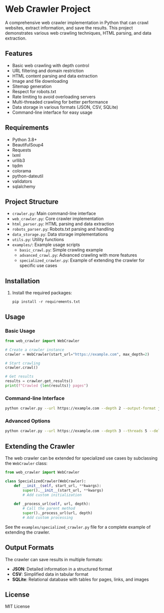 # Web Crawler Project

A comprehensive web crawler implementation in Python that can crawl websites, extract information, and save the results. This project demonstrates various web crawling techniques, HTML parsing, and data extraction.

## Features

- Basic web crawling with depth control
- URL filtering and domain restriction
- HTML content parsing and data extraction
- Image and file downloading
- Sitemap generation
- Respect for robots.txt
- Rate limiting to avoid overloading servers
- Multi-threaded crawling for better performance
- Data storage in various formats (JSON, CSV, SQLite)
- Command-line interface for easy usage

## Requirements

- Python 3.8+
- BeautifulSoup4
- Requests
- lxml
- urllib3
- tqdm
- colorama
- python-dateutil
- validators
- sqlalchemy

## Project Structure

- `crawler.py`: Main command-line interface
- `web_crawler.py`: Core crawler implementation
- `html_parser.py`: HTML parsing and data extraction
- `robots_parser.py`: Robots.txt parsing and handling
- `data_storage.py`: Data storage implementations
- `utils.py`: Utility functions
- `examples/`: Example usage scripts
  - `basic_crawl.py`: Simple crawling example
  - `advanced_crawl.py`: Advanced crawling with more features
  - `specialized_crawler.py`: Example of extending the crawler for specific use cases

## Installation

1. Install the required packages:
   ```
   pip install -r requirements.txt
   ```

## Usage

### Basic Usage

```python
from web_crawler import WebCrawler

# Create a crawler instance
crawler = WebCrawler(start_url="https://example.com", max_depth=2)

# Start crawling
crawler.crawl()

# Get results
results = crawler.get_results()
print(f"Crawled {len(results)} pages")
```

### Command-line Interface

```bash
python crawler.py --url https://example.com --depth 2 --output-format json
```

### Advanced Options

```bash
python crawler.py --url https://example.com --depth 3 --threads 5 --delay 1 --respect-robots --images --files --output-format sqlite
```

## Extending the Crawler

The web crawler can be extended for specialized use cases by subclassing the `WebCrawler` class:

```python
from web_crawler import WebCrawler

class SpecializedCrawler(WebCrawler):
    def __init__(self, start_url, **kwargs):
        super().__init__(start_url, **kwargs)
        # Add custom initialization
        
    def _process_url(self, url, depth):
        # Call the parent method
        super()._process_url(url, depth)
        # Add custom processing
```

See the `examples/specialized_crawler.py` file for a complete example of extending the crawler.

## Output Formats

The crawler can save results in multiple formats:

- **JSON**: Detailed information in a structured format
- **CSV**: Simplified data in tabular format
- **SQLite**: Relational database with tables for pages, links, and images

## License

MIT License 